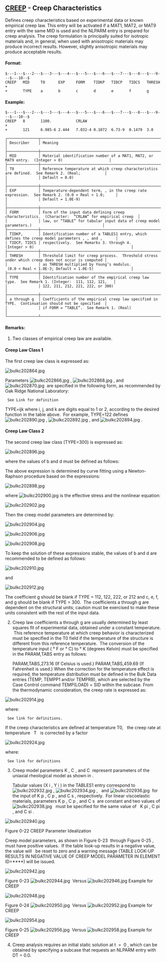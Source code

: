 ## [CREEP](https://help.hexagonmi.com/bundle/MSC_Nastran_2022.4/page/Nastran_Combined_Book/qrg/bulkc2/TOC.CREEP.xhtml) - Creep Characteristics

Defines creep characteristics based on experimental data or known empirical creep law. This entry will be activated if a MAT1, MAT2, or MAT9 entry with the same MID is used and the NLPARM entry is prepared for creep analysis. The creep formulation is principally suited for isotropic materials and, in general, when used with anisotropic materials may produce incorrect results. However, slightly anisotropic materials may produce acceptable results.

#### Format:

```nastran
$---1---$---2---$---3---$---4---$---5---$---6---$---7---$---8---$---9---$---10--$
CREEP   MID     T0      EXP     FORM    TIDKP   TIDCP   TIDCS   THRESH  +       
+       TYPE    a       b       c       d       e       f       g               
```

#### Example:

```nastran
$---1---$---2---$---3---$---4---$---5---$---6---$---7---$---8---$---9---$---10--$
CREEP   8       1100.           CRLAW                                   +       
+       121     6.985-6 2.444   7.032-4 0.1072  6.73-9  0.1479  3.0             
```

```text
┌──────────────┬───────────────────────────────────────────────────────────────────────────────────────────────────┐
│ Describer    │ Meaning                                                                                           │
├──────────────┼───────────────────────────────────────────────────────────────────────────────────────────────────┤
│ MID          │ Material identification number of a MAT1, MAT2, or MAT9 entry.  (Integer > 0)                     │
├──────────────┼───────────────────────────────────────────────────────────────────────────────────────────────────┤
│ T0           │ Reference temperature at which creep characteristics are defined.  See Remark 2. (Real;           │
│              │ Default = 0.0)                                                                                    │
├──────────────┼───────────────────────────────────────────────────────────────────────────────────────────────────┤
│ EXP          │ Temperature-dependent term, , in the creep rate expression.  See Remark 2. (0.0 < Real < 1.0;     │
│              │ Default = 1.0E-9)                                                                                 │
├──────────────┼───────────────────────────────────────────────────────────────────────────────────────────────────┤
│ FORM         │ Form of the input data defining creep characteristics.  (Character:  “CRLAW” for empirical creep  │
│              │ law, or “TABLE” for tabular input data of creep model parameters.)                                │
├──────────────┼───────────────────────────────────────────────────────────────────────────────────────────────────┤
│ TIDKP,       │ Identification number of a TABLES1 entry, which defines the creep model parameters , , and ,      │
│ TIDCP, TIDCS │ respectively.  See Remarks 3. through 4. (Integer > 0)                                            │
├──────────────┼───────────────────────────────────────────────────────────────────────────────────────────────────┤
│ THRESH       │ Threshold limit for creep process.  Threshold stress under which creep does not occur is computed │
│              │ as THRESH multiplied by Young’s modulus.  (0.0 < Real < 1.0E-3; Default = 1.0E-5)                 │
├──────────────┼───────────────────────────────────────────────────────────────────────────────────────────────────┤
│ TYPE         │ Identification number of the empirical creep law type.  See Remark 1. (Integer:  111, 112, 121,   │
│              │ 122, 211, 212, 221, 222, or 300)                                                                  │
├──────────────┼───────────────────────────────────────────────────────────────────────────────────────────────────┤
│ a through g  │ Coefficients of the empirical creep law specified in TYPE.  Continuation should not be specified  │
│              │ if FORM = “TABLE”.  See Remark 1. (Real)                                                          │
└──────────────┴───────────────────────────────────────────────────────────────────────────────────────────────────┘
```

#### Remarks:

1. Two classes of empirical creep law are available.

#### Creep Law Class 1

The first creep law class is expressed as:

![bulkc202864.jpg](https://help-be.hexagonmi.com/bundle/MSC_Nastran_2022.4/page/Nastran_Combined_Book/qrg/bulkc2/../../../assets/bulkc202864.jpg?_LANG=enus)

Parameters  ![bulkc202866.jpg](https://help-be.hexagonmi.com/bundle/MSC_Nastran_2022.4/page/Nastran_Combined_Book/qrg/bulkc2/../../../assets/bulkc202866.jpg?_LANG=enus) ,  ![bulkc202868.jpg](https://help-be.hexagonmi.com/bundle/MSC_Nastran_2022.4/page/Nastran_Combined_Book/qrg/bulkc2/../../../assets/bulkc202868.jpg?_LANG=enus) , and  ![bulkc202870.jpg](https://help-be.hexagonmi.com/bundle/MSC_Nastran_2022.4/page/Nastran_Combined_Book/qrg/bulkc2/../../../assets/bulkc202870.jpg?_LANG=enus)  are specified in the following form, as recommended by Oak Ridge National Laboratory:

     See Link for definition

TYPE=ijk where i, j, and k are digits equal to 1 or 2, according to the desired function in the table above.  For example, TYPE=122 defines  ![bulkc202890.jpg](https://help-be.hexagonmi.com/bundle/MSC_Nastran_2022.4/page/Nastran_Combined_Book/qrg/bulkc2/../../../assets/bulkc202890.jpg?_LANG=enus) ,  ![bulkc202892.jpg](https://help-be.hexagonmi.com/bundle/MSC_Nastran_2022.4/page/Nastran_Combined_Book/qrg/bulkc2/../../../assets/bulkc202892.jpg?_LANG=enus) , and  ![bulkc202894.jpg](https://help-be.hexagonmi.com/bundle/MSC_Nastran_2022.4/page/Nastran_Combined_Book/qrg/bulkc2/../../../assets/bulkc202894.jpg?_LANG=enus) .

#### Creep Law Class 2

The second creep law class (TYPE=300) is expressed as:

![bulkc202896.jpg](https://help-be.hexagonmi.com/bundle/MSC_Nastran_2022.4/page/Nastran_Combined_Book/qrg/bulkc2/../../../assets/bulkc202896.jpg?_LANG=enus)

where the values of b and d must be defined as follows:

The above expression is determined by curve fitting using a Newton-Raphson procedure based on the expressions:

![bulkc202898.jpg](https://help-be.hexagonmi.com/bundle/MSC_Nastran_2022.4/page/Nastran_Combined_Book/qrg/bulkc2/../../../assets/bulkc202898.jpg?_LANG=enus)

where  ![bulkc202900.jpg](https://help-be.hexagonmi.com/bundle/MSC_Nastran_2022.4/page/Nastran_Combined_Book/qrg/bulkc2/../../../assets/bulkc202900.jpg?_LANG=enus)  is the effective stress and the nonlinear equation:

![bulkc202902.jpg](https://help-be.hexagonmi.com/bundle/MSC_Nastran_2022.4/page/Nastran_Combined_Book/qrg/bulkc2/../../../assets/bulkc202902.jpg?_LANG=enus)  

Then the creep model parameters are determined by:

![bulkc202904.jpg](https://help-be.hexagonmi.com/bundle/MSC_Nastran_2022.4/page/Nastran_Combined_Book/qrg/bulkc2/../../../assets/bulkc202904.jpg?_LANG=enus)  

![bulkc202906.jpg](https://help-be.hexagonmi.com/bundle/MSC_Nastran_2022.4/page/Nastran_Combined_Book/qrg/bulkc2/../../../assets/bulkc202906.jpg?_LANG=enus)  

![bulkc202908.jpg](https://help-be.hexagonmi.com/bundle/MSC_Nastran_2022.4/page/Nastran_Combined_Book/qrg/bulkc2/../../../assets/bulkc202908.jpg?_LANG=enus)  

To keep the solution of these expressions stable, the values of b and d are recommended to be defined as follows:

![bulkc202910.jpg](https://help-be.hexagonmi.com/bundle/MSC_Nastran_2022.4/page/Nastran_Combined_Book/qrg/bulkc2/../../../assets/bulkc202910.jpg?_LANG=enus)  

and

![bulkc202912.jpg](https://help-be.hexagonmi.com/bundle/MSC_Nastran_2022.4/page/Nastran_Combined_Book/qrg/bulkc2/../../../assets/bulkc202912.jpg?_LANG=enus)  

The coefficient g should be blank if TYPE = 112, 122, 222, or 212 and c, e, f, and g should be blank if TYPE = 300.  The coefficients a through g are dependent on the structural units; caution must be exercised to make these units consistent with the rest of the input data.

2. Creep law coefficients a through g are usually determined by least squares fit of experimental data, obtained under a constant temperature.  This reference temperature at which creep behavior is characterized must be specified in the T0 field if the temperature of the structure is different from this reference temperature.  The conversion of the temperature input ( ° F or  ° C) to  ° K (degrees Kelvin) must be specified in the PARAM,TABS entry as follows:

     PARAM,TABS,273.16 (If Celsius is used.)
     PARAM,TABS,459.69 (If Fahrenheit is used.)
     When the correction for the temperature effect is required, the temperature distribution must be defined in the Bulk Data entries (TEMP, TEMPP1 and/or TEMPRB), which are selected by the Case Control command TEMP(LOAD) = SID within the subcase.
     From the thermodynamic consideration, the creep rate is expressed as:

![bulkc202914.jpg](https://help-be.hexagonmi.com/bundle/MSC_Nastran_2022.4/page/Nastran_Combined_Book/qrg/bulkc2/../../../assets/bulkc202914.jpg?_LANG=enus)

where:

     See link for definitions.

If the creep characteristics are defined at temperature T0,   the creep rate at temperature   T   is corrected by a factor

![bulkc202924.jpg](https://help-be.hexagonmi.com/bundle/MSC_Nastran_2022.4/page/Nastran_Combined_Book/qrg/bulkc2/../../../assets/bulkc202924.jpg?_LANG=enus)

where:

     See link for definitions

3. Creep model parameters  K ,  C , and  C  represent parameters of the uniaxial rheological model as shown in  .

     Tabular values (X i , Y i ) in the TABLES1 entry correspond to  ![bulkc202932.jpg](https://help-be.hexagonmi.com/bundle/MSC_Nastran_2022.4/page/Nastran_Combined_Book/qrg/bulkc2/../../../assets/bulkc202932.jpg?_LANG=enus) ,  ![bulkc202934.jpg](https://help-be.hexagonmi.com/bundle/MSC_Nastran_2022.4/page/Nastran_Combined_Book/qrg/bulkc2/../../../assets/bulkc202934.jpg?_LANG=enus) ,   and ![bulkc202936.jpg](https://help-be.hexagonmi.com/bundle/MSC_Nastran_2022.4/page/Nastran_Combined_Book/qrg/bulkc2/../../../assets/bulkc202936.jpg?_LANG=enus)  for the input of  K p ,  C p , and  C s , respectively.  For linear viscoelastic materials, parameters  K p ,  C p , and  C s  are constant and two values of  ![bulkc202938.jpg](https://help-be.hexagonmi.com/bundle/MSC_Nastran_2022.4/page/Nastran_Combined_Book/qrg/bulkc2/../../../assets/bulkc202938.jpg?_LANG=enus)   must be specified for the same value of   K pi ,  C pi , and  C si .

![bulkc202940.jpg](https://help-be.hexagonmi.com/bundle/MSC_Nastran_2022.4/page/Nastran_Combined_Book/qrg/bulkc2/../../../assets/bulkc202940.jpg?_LANG=enus)

Figure 0-22 CREEP Parameter Idealization

Creep model parameters, as shown in  Figure 0-23  through  Figure 0-25 , must have positive values.  If the table look-up results in a negative value, the value will   be reset to zero and a warning message (TABLE LOOK-UP RESULTS IN NEGATIVE VALUE OF CREEP MODEL PARAMETER IN ELEMENT ID=****) will be issued.

![bulkc202942.jpg](https://help-be.hexagonmi.com/bundle/MSC_Nastran_2022.4/page/Nastran_Combined_Book/qrg/bulkc2/../../../assets/bulkc202942.jpg?_LANG=enus)

Figure 0-23  ![bulkc202944.jpg](https://help-be.hexagonmi.com/bundle/MSC_Nastran_2022.4/page/Nastran_Combined_Book/qrg/bulkc2/../../../assets/bulkc202944.jpg?_LANG=enus)  Versus  ![bulkc202946.jpg](https://help-be.hexagonmi.com/bundle/MSC_Nastran_2022.4/page/Nastran_Combined_Book/qrg/bulkc2/../../../assets/bulkc202946.jpg?_LANG=enus)  Example for CREEP

![bulkc202948.jpg](https://help-be.hexagonmi.com/bundle/MSC_Nastran_2022.4/page/Nastran_Combined_Book/qrg/bulkc2/../../../assets/bulkc202948.jpg?_LANG=enus)

Figure 0-24  ![bulkc202950.jpg](https://help-be.hexagonmi.com/bundle/MSC_Nastran_2022.4/page/Nastran_Combined_Book/qrg/bulkc2/../../../assets/bulkc202950.jpg?_LANG=enus)  Versus  ![bulkc202952.jpg](https://help-be.hexagonmi.com/bundle/MSC_Nastran_2022.4/page/Nastran_Combined_Book/qrg/bulkc2/../../../assets/bulkc202952.jpg?_LANG=enus)  Example for CREEP

![bulkc202954.jpg](https://help-be.hexagonmi.com/bundle/MSC_Nastran_2022.4/page/Nastran_Combined_Book/qrg/bulkc2/../../../assets/bulkc202954.jpg?_LANG=enus)

Figure 0-25  ![bulkc202956.jpg](https://help-be.hexagonmi.com/bundle/MSC_Nastran_2022.4/page/Nastran_Combined_Book/qrg/bulkc2/../../../assets/bulkc202956.jpg?_LANG=enus)  Versus  ![bulkc202958.jpg](https://help-be.hexagonmi.com/bundle/MSC_Nastran_2022.4/page/Nastran_Combined_Book/qrg/bulkc2/../../../assets/bulkc202958.jpg?_LANG=enus)  Example for CREEP

4. Creep analysis requires an initial static solution at  t  =  0 , which can be obtained by specifying a subcase that requests an NLPARM entry with DT = 0.0.
